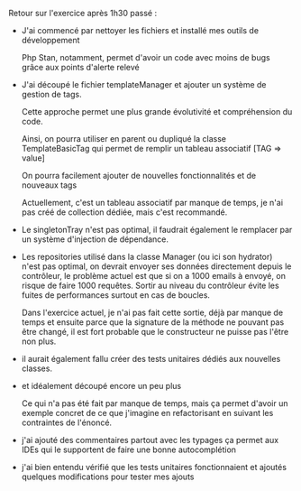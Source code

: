 Retour sur l'exercice après 1h30 passé :

- J'ai commencé par nettoyer les fichiers et installé mes outils de développement

    Php Stan, notamment, permet d'avoir un code avec moins de bugs grâce aux points d'alerte relevé

- J'ai découpé le fichier templateManager et ajouter un système de gestion de tags.

    Cette approche permet une plus grande évolutivité et compréhension du code.

    Ainsi, on pourra utiliser en parent ou dupliqué la classe TemplateBasicTag qui permet de remplir un tableau associatif [TAG => value]

    On pourra facilement ajouter de nouvelles fonctionnalités et de nouveaux tags

    Actuellement, c'est un tableau associatif par manque de temps, je n'ai pas créé de collection dédiée, mais c'est recommandé.

- Le singletonTray n'est pas optimal, il faudrait également le remplacer par un système d'injection de dépendance.

- Les repositories utilisé dans la classe Manager (ou ici son hydrator) n'est pas optimal, on devrait envoyer ses données directement depuis le contrôleur, le problème actuel est que si on a 1000 emails à envoyé, on risque de faire 1000 requêtes. Sortir au niveau du contrôleur évite les fuites de performances surtout en cas de boucles.

    Dans l'exercice actuel, je n'ai pas fait cette sortie, déjà par manque de temps et ensuite parce que la signature de la méthode ne pouvant pas être changé, il est fort probable que le constructeur ne puisse pas l'être non plus.

- il aurait également fallu créer des tests unitaires dédiés aux nouvelles classes.

- et idéalement découpé encore un peu plus

    Ce qui n'a pas été fait par manque de temps, mais ça permet d'avoir un exemple concret de ce que j'imagine en refactorisant en suivant les contraintes de l'énoncé.
    
 - j'ai ajouté des commentaires partout avec les typages ça permet aux IDEs qui le supportent de faire une bonne autocomplétion
 
 - j'ai bien entendu vérifié que les tests unitaires fonctionnaient et ajoutés quelques modifications pour tester mes ajouts